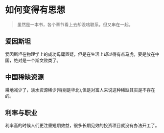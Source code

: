 # 如何变得有思想
> 虽然是一本书，各个章节看上去却没啥联系，但又串在一起。

## 爱因斯坦
爱因斯坦在物理学上的成功毋庸置疑，但是在生活上却过得有点马虎，要是放在中国，绝对是一个斯文败类了。

## 中国稀缺资源
耕地减少了，淡水资源稀少(特别是华北),但是对富人来说这种稀缺其实是不存在的。

## 利率与职业
利率高的时候人们更注重短期效益，很多长期见效的投资项目就没有办法开工了。
